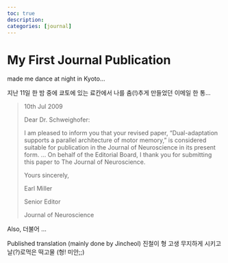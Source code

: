 ```yaml
---
toc: true
description:
categories: [journal]
---
```

# My First Journal Publication

made me dance at night in Kyoto…

지난 11일 한 밤 중에 쿄토에 있는 료칸에서 나를 춤(!)추게 만들었던 이메일 한 통…

> 10th Jul 2009
>
> Dear Dr. Schweighofer:
>
> I am pleased to inform you that your revised paper, “Dual-adaptation supports a parallel architecture of motor memory,” is considered suitable for publication in the Journal of Neuroscience in its present form.
> …
> On behalf of the Editorial Board, I thank you for submitting this paper to The Journal of Neuroscience.
>
> Yours sincerely,
>
> Earl Miller
>
> Senior Editor
>
> Journal of Neuroscience

Also,
더불어 …

Published translation (mainly done by Jincheol)
진철이 형 고생 무지하게 시키고 날(?)로먹은 떡고물 (형! 미안;;)